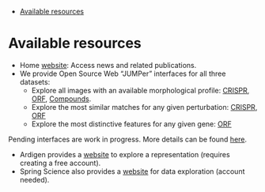 - [Available resources](#Available%20resources)



<a id="Available%20resources"></a>

# Available resources

-   Home [website](https://jump-cellpainting.broadinstitute.org/): Access news and related publications.
-   We provide Open Source Web &ldquo;JUMPer&rdquo; interfaces for all three datasets:
    -   Explore all images with an available morphological profile: [CRISPR](https://broad.io/crispr_gallery), [ORF](https://broad.io/orf_gallery), [Compounds](https://broad.io/compound_gallery).
    -   Explore the most similar matches for any given perturbation: [CRISPR](https://broad.io/crispr), [ORF](https://broad.io/orf)
    -   Explore the most distinctive features for any given gene: [ORF](https://broad.io/orf_feature)

Pending interfaces are work in progress. More details can be found [here](https://github.com/broadinstitute/monorepo/tree/main/libs/jump_rr).

-   Ardigen provides a [website](https://phenaid.ardigen.com/jumpcpexplorer/) to explore a representation (requires creating a free account).
-   Spring Science also provides a [website](https://www.springscience.com/jump-cp) for data exploration (account needed).
